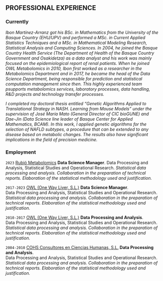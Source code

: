 ## PROFESSIONAL EXPERIENCE

### Currently

*Ibon Martínez-Arranz got his BSc. in Mathematics from the University of the Basque Country (EHU/UPV) and performed a MSc. in Current Applied Statistics Techniques and a MSc. in Mathematical Modeling Research, Statistical Analysis and Computing Sciences. In 2004, he joined the Basque Country Health Service (The Department of Health of the Basque Country Government and Osakidetza) as a data analyst and his work was mainly focused on the epidemiological report of renal patients. When he joined OWL Metabolomics in 2010, Ibon first worked as a researcher in the Metabolomics Department and in 2017, he became the head of the Data Science Department, being responsible for prediction and statistical computation management since then. This highly experienced team psupports metabolomics services, laboratory processes, data handling, R&D projects and technology transfer processes.*


*I completed my doctoral thesis entitled “Genetic Algorithms Applied to Translational Strategy in NASH. Learning from Mouse Models” under the supervision of José María Mato (General Director of CIC bioGUNE) and Dae-Jin (Data Science line leader of Basque Center for Applied Mathematics, BCAM). In this work, I applied genetic algorithms for the selection of NAFLD subtypes, a procedure that can be extended to any disease based on metabolic changes. The results also have significant implications in the field of precision medicine.*
  
### Employment

`2023`
[Rubió Metabolomics][OWL Metabolomics] **Data Science Manager**.
Data Processing and Analysis, Statistical Studies and Operational Research. *Statistical data processing and analysis. Collaboration in the preparation of technical reports. Elaboration of the statistical methodology used and justification.*


`2017-2023`
[OWL (One Way Liver, S.L.)][OWL (One Way Liver, S.L.)] **Data Science Manager**.  
Data Processing and Analysis, Statistical Studies and Operational Research. *Statistical data processing and analysis. Collaboration in the preparation of technical reports. Elaboration of the statistical methodology used and justification.*

`2010-2017`
[OWL (One Way Liver, S.L.)][OWL (One Way Liver, S.L.)] **Data Processing and Analysis**.  
Data Processing and Analysis, Statistical Studies and Operational Research. *Statistical data processing and analysis. Collaboration in the preparation of technical reports. Elaboration of the statistical methodology used and justification.*

`2004-2010`
[COHS Consultores en Ciencias Humanas, S.L.][COHS Consultores en Ciencias Humanas, S.L.] **Data Processing and Analysis**.  
Data Processing and Analysis, Statistical Studies and Operational Research. *Statistical data processing and analysis. Collaboration in the preparation of technical reports. Elaboration of the statistical methodology used and justification.*

[OWL Metabolomics]: https://owlmetabolomics.com/
[OWL (One Way Liver, S.L.)]: https://owlmetabolomics.com/
[COHS Consultores en Ciencias Humanas, S.L.]: http://www.gac.com.es
[OWL]: https://owlmetabolomics.com/
